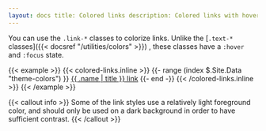 ```yaml
---
layout: docs title: Colored links description: Colored links with hover states group: helpers toc: false
---
```


You can use the `.link-*` classes to colorize links. Unlike the [`.text-*` classes]({{< docsref "/utilities/colors" >}})
, these classes have a `:hover` and `:focus` state.

{{< example >}} {{< colored-links.inline >}} {{- range (index $.Site.Data "theme-colors") }}
<a href="#" class="link-{{ .name }}">{{ .name | title }} link</a>
{{- end -}} {{< /colored-links.inline >}} {{< /example >}}

{{< callout info >}} Some of the link styles use a relatively light foreground color, and should only be used on a dark
background in order to have sufficient contrast. {{< /callout >}}
